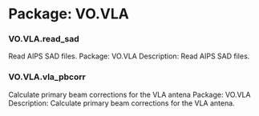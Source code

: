 # Package: VO.VLA


### VO.VLA.read_sad

Read AIPS SAD files. Package: VO.VLA Description: Read AIPS SAD files.


### VO.VLA.vla_pbcorr

Calculate primary beam corrections for the VLA antena Package: VO.VLA Description: Calculate primary beam corrections for the VLA antena.


